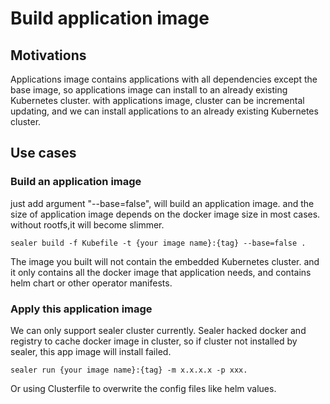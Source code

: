 # Build application image

## Motivations

Applications image contains applications with all dependencies except the base image, so applications image can install
to an already existing Kubernetes cluster. with applications image, cluster can be incremental updating, and we can
install applications to an already existing Kubernetes cluster.

## Use cases

### Build an application image

just add argument "--base=false", will build an application image. and the size of application image depends on the
docker image size in most cases. without rootfs,it will become slimmer.

```shell
sealer build -f Kubefile -t {your image name}:{tag} --base=false .
```

The image you built will not contain the embedded Kubernetes cluster. and it only contains all the docker image that
application needs, and contains helm chart or other operator manifests.

### Apply this application image

We can only support sealer cluster currently. Sealer hacked docker and registry to cache docker image in cluster, so if
cluster not installed by sealer, this app image will install failed.

```shell
sealer run {your image name}:{tag} -m x.x.x.x -p xxx.
```

Or using Clusterfile to overwrite the config files like helm values.